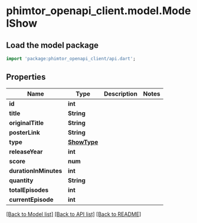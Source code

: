 # phimtor_openapi_client.model.ModelShow

## Load the model package
```dart
import 'package:phimtor_openapi_client/api.dart';
```

## Properties
Name | Type | Description | Notes
------------ | ------------- | ------------- | -------------
**id** | **int** |  | 
**title** | **String** |  | 
**originalTitle** | **String** |  | 
**posterLink** | **String** |  | 
**type** | [**ShowType**](ShowType.md) |  | 
**releaseYear** | **int** |  | 
**score** | **num** |  | 
**durationInMinutes** | **int** |  | 
**quantity** | **String** |  | 
**totalEpisodes** | **int** |  | 
**currentEpisode** | **int** |  | 

[[Back to Model list]](../README.md#documentation-for-models) [[Back to API list]](../README.md#documentation-for-api-endpoints) [[Back to README]](../README.md)


